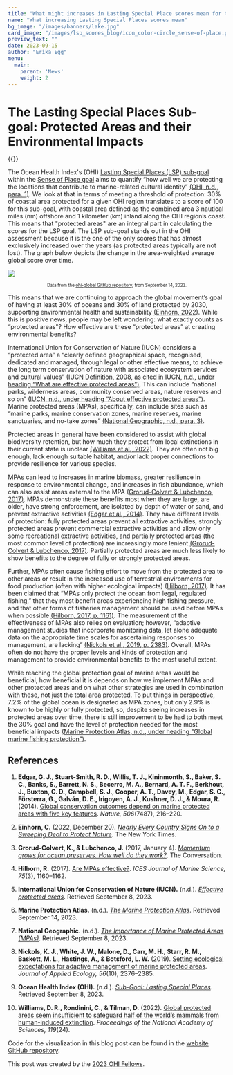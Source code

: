 ```yaml
---
title: "What might increases in Lasting Special Place scores mean for the environment?"
name: "What increasing Lasting Special Places scores mean"
bg_image: "/images/banners/lake.jpg"
card_image: "/images/lsp_scores_blog/icon_color-circle_sense-of-place.png"
preview_text: ""
date: 2023-09-15
author: "Erika Egg"
menu:
  main:
    parent: 'News'
    weight: 2
---
```


<h1 style="margin-bottom: 0;">The Lasting Special Places Sub-goal: Protected Areas and their Environmental Impacts</h1>


{{<newsHead>}}

The Ocean Health Index's (OHI) [Lasting Special Places (LSP) sub-goal]( https://oceanhealthindex.org/global-scores/goal-scores/sense-of-place/lasting-special-places/) within the [Sense of Place goal](https://oceanhealthindex.org/global-scores/goal-scores/sense-of-place/) aims to quantify “how well we are protecting the locations that contribute to marine-related cultural identity” [(OHI, n.d., para. 1)]( https://oceanhealthindex.org/global-scores/goal-scores/sense-of-place/lasting-special-places/). We look at that in terms of meeting a threshold of protection: 30% of coastal area protected for a given OHI region translates to a score of 100 for this sub-goal, with coastal area defined as the combined area 3 nautical miles (nm) offshore and 1 kilometer (km) inland along the OHI region’s coast. This means that "protected areas" are an integral part in calculating the scores for the LSP goal. The LSP sub-goal stands out in the OHI assessment because it is the one of the only scores that has almost exclusively increased over the years (as protected areas typically are not lost). The graph below depicts the change in the area-weighted average global score over time.

![](/images/lsp_scores_blog/lsp_scores_graph.png)

<div style="text-align: center; font-size: 0.7em;">
Data from the <a href = "https://github.com/OHI-Science/ohi-global/blob/d6280d8537144b41883747fca39a971dc2b20d61/yearly_results/global2023/Results/data/area_weighted_average_scores_by_year_and_goal">ohi-global GitHub repository</a>, from September 14, 2023.
</div>

This means that we are continuing to approach the global movement’s goal of having at least 30% of oceans and 30% of land protected by 2030, supporting environmental health and sustainability [(Einhorn, 2022)](https://www.nytimes.com/2022/12/19/climate/biodiversity-cop15-montreal-30x30.html). While this is positive news, people may be left wondering: what exactly counts as “protected areas"? How effective are these “protected areas” at creating environmental benefits? 

International Union for Conservation of Nature (IUCN) considers a “protected area” a “clearly defined geographical space, recognised, dedicated and managed, through legal or other effective means, to achieve the long term conservation of nature with associated ecosystem services and cultural values” [(IUCN Definition, 2008, as cited in IUCN, n.d., under heading “What are effective protected areas”)](https://www.iucn.org/our-work/topic/effective-protected-areas). This can include “national parks, wilderness areas, community conserved areas, nature reserves and so on” [(IUCN, n.d., under heading “About effective protected areas”)](https://www.iucn.org/our-work/topic/effective-protected-areas). Marine protected areas (MPAs), specifically, can include sites such as “marine parks, marine conservation zones, marine reserves, marine sanctuaries, and no-take zones” [(National Geographic, n.d., para. 3)](https://education.nationalgeographic.org/resource/importance-marine-protected-areas/). 

Protected areas in general have been considered to assist with global biodiversity retention, but how much they protect from local extinctions in their current state is unclear [(Williams et al., 2022)](https://doi.org/10.1073/pnas.2200118119). They are often not big enough, lack enough suitable habitat, and/or lack proper connections to provide resilience for various species.

MPAs can lead to increases in marine biomass, greater resilience in response to environmental change, and increases in fish abundance, which can also assist areas external to the MPA [(Grorud-Colvert & Lubchenco, 2017)](https://theconversation.com/momentum-grows-for-ocean-preserves-how-well-do-they-work-65625). MPAs demonstrate these benefits most when they are large, are older, have strong enforcement, are isolated by depth of water or sand, and prevent extractive activities [(Edgar et al., 2014)](https://doi.org/10.1038/nature13022). They have different levels of protection: fully protected areas prevent all extractive activities, strongly protected areas prevent commercial extractive activities and allow only some recreational extractive activities, and partially protected areas (the most common level of protection) are increasingly more lenient [(Grorud-Colvert & Lubchenco, 2017)](https://theconversation.com/momentum-grows-for-ocean-preserves-how-well-do-they-work-65625). Partially protected areas are much less likely to show benefits to the degree of fully or strongly protected areas. 

Further, MPAs often cause fishing effort to move from the protected area to other areas or result in the increased use of terrestrial environments for food production (often with higher ecological impacts) [(Hilborn, 2017)](https://doi.org/10.1093/icesjms/fsx068). It has been claimed that “MPAs only protect the ocean from legal, regulated fishing,” that they most benefit areas experiencing high fishing pressure, and that other forms of fisheries management should be used before MPAs when possible [(Hilborn, 2017, p. 1161)](https://doi.org/10.1093/icesjms/fsx068). The measurement of the effectiveness of MPAs also relies on evaluation; however, “adaptive management studies that incorporate monitoring data, let alone adequate data on the appropriate time scales for ascertaining responses to management, are lacking” [(Nickols et al., 2019, p. 2383)](https://doi.org/10.1111/1365-2664.13463). Overall, MPAs often do not have the proper levels and kinds of protection and management to provide environmental benefits to the most useful extent. 

While reaching the global protection goal of marine areas would be beneficial, how beneficial it is depends on how we implement MPAs and other protected areas and on what other strategies are used in combination with these, not just the total area protected. To put things in perspective, 7.2% of the global ocean is designated as MPA zones, but only 2.9% is known to be highly or fully protected, so, despite seeing increases in protected areas over time, there is still improvement to be had to both meet the 30% goal and have the level of protection needed for the most beneficial impacts [(Marine Protection Atlas, n.d., under heading "Global marine fishing protection")](https://mpatlas.org).

## References
1. **Edgar, G. J., Stuart-Smith, R. D., Willis, T. J., Kininmonth, S., Baker, S. C., Banks, S., Barrett, N. S., Becerro, M. A., Bernard, A. T. F., Berkhout, J., Buxton, C. D., Campbell, S. J., Cooper, A. T., Davey, M., Edgar, S. C., Försterra, G., Galván, D. E., Irigoyen, A. J., Kushner, D. J., & Moura, R.** (2014). [Global conservation outcomes depend on marine protected areas with five key features](https://doi.org/10.1038/nature13022). *Nature, 506*(7487), 216–220.

2. **Einhorn, C.** (2022, December 20). [*Nearly Every Country Signs On to a Sweeping Deal to Protect Nature*](https://www.nytimes.com/2022/12/19/climate/biodiversity-cop15-montreal-30x30.html). The New York Times.

3. **Grorud-Colvert, K., & Lubchenco, J.** (2017, January 4). [*Momentum grows for ocean preserves. How well do they work?*](https://theconversation.com/momentum-grows-for-ocean-preserves-how-well-do-they-work-65625). The Conversation.
  
4. **Hilborn, R.** (2017). [Are MPAs effective?](https://doi.org/10.1093/icesjms/fsx068). *ICES Journal of Marine Science, 75*(3), 1160–1162.
  
5. **International Union for Conservation of Nature (IUCN).** (n.d.). [*Effective protected areas*](https://www.iucn.org/our-work/topic/effective-protected-areas). Retrieved September 8, 2023.

6. **Marine Protection Atlas.** (n.d.). [*The Marine Protection Atlas*](https://mpatlas.org). Retrieved September 14, 2023.
  
7. **National Geographic.** (n.d.). [*The Importance of Marine Protected Areas (MPAs)*](https://education.nationalgeographic.org/resource/importance-marine-protected-areas/). Retrieved September 8, 2023.
  
8. **Nickols, K. J., White, J. W., Malone, D., Carr, M. H., Starr, R. M., Baskett, M. L., Hastings, A., & Botsford, L. W.** (2019). [Setting ecological expectations for adaptive management of marine protected areas](https://doi.org/10.1111/1365-2664.13463). *Journal of Applied Ecology, 56*(10), 2376–2385.

9. **Ocean Health Index (OHI).** (n.d.). [*Sub-Goal: Lasting Special Places*](https://oceanhealthindex.org/global-scores/goal-scores/sense-of-place/lasting-special-places/). Retrieved September 8, 2023.

10. **Williams, D. R., Rondinini, C., & Tilman, D.** (2022). [Global protected areas seem insufficient to safeguard half of the world’s mammals from human-induced extinction](https://doi.org/10.1073/pnas.2200118119). *Proceedings of the National Academy of Sciences, 119*(24).



Code for the visualization in this blog post can be found in the [website GitHub repository](https://github.com/OHI-Science/OHI-website/blob/dev/scripts/lsp_blogpost_visualization.Rmd).

This post was created by the [2023 OHI Fellows](https://oceanhealthindex.org/about/ohifellows/).
